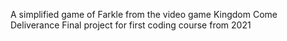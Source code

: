 A simplified game of Farkle from the video game Kingdom Come Deliverance
Final project for first coding course from 2021

